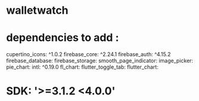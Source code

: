 # walletwatch

# dependencies to add :
  cupertino_icons: ^1.0.2
  firebase_core: ^2.24.1
  firebase_auth: ^4.15.2
  firebase_database: 
  firebase_storage: 
  smooth_page_indicator: 
  image_picker: 
  pie_chart: 
  intl: ^0.19.0
  fl_chart: 
  flutter_toggle_tab:
  flutter_chart:
# SDK:  '>=3.1.2 <4.0.0'
